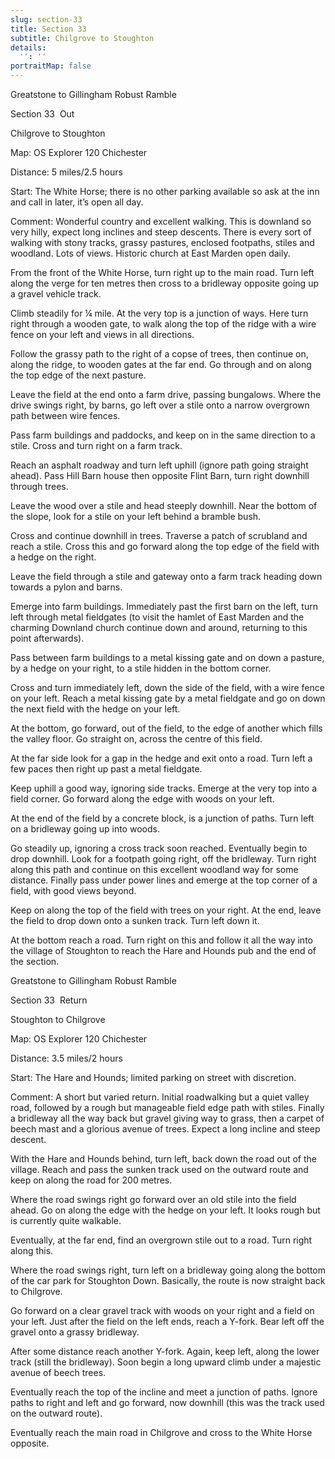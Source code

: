 ```yaml
---
slug: section-33
title: Section 33
subtitle: Chilgrove to Stoughton
details:
  '': ''
portraitMap: false
---
```

Greatstone to Gillingham Robust Ramble

Section 33  Out

Chilgrove to Stoughton

Map: OS Explorer 120 Chichester

Distance: 5 miles/2.5 hours

Start: The White Horse; there is no other parking available so ask at the inn and call in later, it’s open all day.

Comment: Wonderful country and excellent walking. This is downland so very hilly, expect long inclines and steep descents. There is every sort of walking with stony tracks, grassy pastures, enclosed footpaths, stiles and woodland. Lots of views. Historic church at East Marden open daily.

From the front of the White Horse, turn right up to the main road. Turn left along the verge for ten metres then cross to a bridleway opposite going up a gravel vehicle track.

Climb steadily for ¼ mile. At the very top is a junction of ways. Here turn right through a wooden gate, to walk along the top of the ridge with a wire fence on your left and views in all directions.

Follow the grassy path to the right of a copse of trees, then continue on, along the ridge, to wooden gates at the far end. Go through and on along the top edge of the next pasture.

Leave the field at the end onto a farm drive, passing bungalows. Where the drive swings right, by barns, go left over a stile onto a narrow overgrown path between wire fences.

Pass farm buildings and paddocks, and keep on in the same direction to a stile. Cross and turn right on a farm track.

Reach an asphalt roadway and turn left uphill (ignore path going straight ahead). Pass Hill Barn house then opposite Flint Barn, turn right downhill through trees.

Leave the wood over a stile and head steeply downhill. Near the bottom of the slope, look for a stile on your left behind a bramble bush.

Cross and continue downhill in trees. Traverse a patch of scrubland and reach a stile. Cross this and go forward along the top edge of the field with a hedge on the right.

Leave the field through a stile and gateway onto a farm track heading down towards a pylon and barns.

Emerge into farm buildings. Immediately past the first barn on the left, turn left through metal fieldgates (to visit the hamlet of East Marden and the charming Downland church continue down and around, returning to this point afterwards).

Pass between farm buildings to a metal kissing gate and on down a pasture, by a hedge on your right, to a stile hidden in the bottom corner.

Cross and turn immediately left, down the side of the field, with a wire fence on your left. Reach a metal kissing gate by a metal fieldgate and go on down the next field with the hedge on your left.

At the bottom, go forward, out of the field, to the edge of another which fills the valley floor. Go straight on, across the centre of this field.

At the far side look for a gap in the hedge and exit onto a road. Turn left a few paces then right up past a metal fieldgate.

Keep uphill a good way, ignoring side tracks. Emerge at the very top into a field corner. Go forward along the edge with woods on your left.

At the end of the field by a concrete block, is a junction of paths. Turn left on a bridleway going up into woods.

Go steadily up, ignoring a cross track soon reached. Eventually begin to drop downhill. Look for a footpath going right, off the bridleway. Turn right along this path and continue on this excellent woodland way for some distance. Finally pass under power lines and emerge at the top corner of a field, with good views beyond.

Keep on along the top of the field with trees on your right. At the end, leave the field to drop down onto a sunken track. Turn left down it.

At the bottom reach a road. Turn right on this and follow it all the way into the village of Stoughton to reach the Hare and Hounds pub and the end of the section.

Greatstone to Gillingham Robust Ramble

Section 33  Return

Stoughton to Chilgrove

Map: OS Explorer 120 Chichester

Distance: 3.5 miles/2 hours

Start: The Hare and Hounds; limited parking on street with discretion.

Comment: A short but varied return. Initial roadwalking but a quiet valley road, followed by a rough but manageable field edge path with stiles. Finally a bridleway all the way back but gravel giving way to grass, then a carpet of beech mast and a glorious avenue of trees. Expect a long incline and steep descent.

With the Hare and Hounds behind, turn left, back down the road out of the village. Reach and pass the sunken track used on the outward route and keep on along the road for 200 metres.

Where the road swings right go forward over an old stile into the field ahead. Go on along the edge with the hedge on your left. It looks rough but is currently quite walkable.

Eventually, at the far end, find an overgrown stile out to a road. Turn right along this.

Where the road swings right, turn left on a bridleway going along the bottom of the car park for Stoughton Down. Basically, the route is now straight back to Chilgrove.

Go forward on a clear gravel track with woods on your right and a field on your left. Just after the field on the left ends, reach a Y-fork. Bear left off the gravel onto a grassy bridleway.

After some distance reach another Y-fork. Again, keep left, along the lower track (still the bridleway). Soon begin a long upward climb under a majestic avenue of beech trees.

Eventually reach the top of the incline and meet a junction of paths. Ignore paths to right and left and go forward, now downhill (this was the track used on the outward route).

Eventually reach the main road in Chilgrove and cross to the White Horse opposite.
